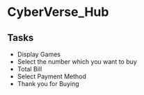 # CyberVerse_Hub

## Tasks 
* Display Games
* Select the number which you want to buy
* Total Bill
* Select Payment Method 
* Thank you for Buying 
